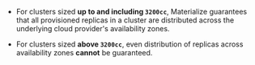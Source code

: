 - For clusters sized **up to and including `3200cc`**, Materialize guarantees
  that all provisioned replicas in a cluster are distributed across the
  underlying cloud provider's availability zones.

- For clusters sized **above `3200cc`**, even distribution of replicas
  across availability zones **cannot** be guaranteed.

